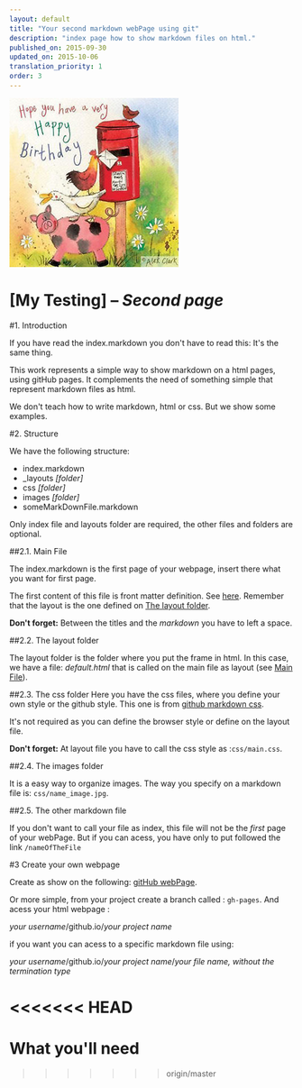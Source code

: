 ```yaml
---
layout: default
title: "Your second markdown webPage using git"
description: "index page how to show markdown files on html."
published_on: 2015-09-30
updated_on: 2015-10-06
translation_priority: 1
order: 3
---
```

![images/9.jpg](images/9.jpg)

# [My Testing] – *Second page*

#1.	Introduction

If you have read the index.markdown you don't have to read this: It's the same thing.

This work represents a simple way to show markdown on a html pages, using gitHub pages. It complements the need of something simple that represent markdown files as html.

We don't teach how to write markdown, html or css. But we show some examples.



#2.	Structure

We have the following structure:

- index.markdown
- _layouts *[folder]*
- css *[folder]*
- images *[folder]*
- someMarkDownFile.markdown

Only index file and layouts folder are required, the other files and folders are optional.

##2.1. Main File

The index.markdown is the first page of your webpage, insert there what you want for first page. 

The first content of this file is front matter definition. See [here](https://jekyllrb.com/docs/frontmatter/).
Remember that the layout is the one defined on [The layout folder](#The-layout-folder).

**Don't forget:** Between the titles and the *markdown* you have to left a space.

##2.2. The layout folder

The layout folder is the folder where you put the frame in html. In this case, we have a file: *default.html* that is called on the main file as layout (see [Main File](##Main-File)).

##2.3. The css folder
Here you have the css files, where you define your own style or the github style. This one is from [github markdown css](https://github.com/sindresorhus/github-markdown-css).

It's not required as you can define the browser style or define on the layout file.

**Don't forget:** At layout file you have to call the css style as :``css/main.css``.

##2.4. The images folder

It is a easy way to organize images. The way you specify on a markdown file is: ``css/name_image.jpg``.

##2.5. The other markdown file

If you don't want to call your file as index, this file will not be the *first* page of your webPage. But if you can acess, you have only to put followed the link ``/nameOfTheFile``

#3 Create your own webpage

Create as show on the following: [gitHub webPage](https://pages.github.com/). 

Or more simple, from your project create a branch called : ``gh-pages``. And acess your html webpage :

*your username*/github.io/*your project name*

if you want you can acess to a specific markdown file using:

*your username*/github.io/*your project name*/*your file name, without the termination type*













<<<<<<< HEAD
=======
# What you'll need
>>>>>>> origin/master

